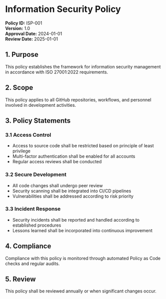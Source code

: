 # Information Security Policy

**Policy ID:** ISP-001  
**Version:** 1.0  
**Approval Date:** 2024-01-01  
**Review Date:** 2025-01-01  

## 1. Purpose
This policy establishes the framework for information security management in accordance with ISO 27001:2022 requirements.

## 2. Scope
This policy applies to all GitHub repositories, workflows, and personnel involved in development activities.

## 3. Policy Statements

### 3.1 Access Control
- Access to source code shall be restricted based on principle of least privilege
- Multi-factor authentication shall be enabled for all accounts
- Regular access reviews shall be conducted

### 3.2 Secure Development
- All code changes shall undergo peer review
- Security scanning shall be integrated into CI/CD pipelines
- Vulnerabilities shall be addressed according to risk priority

### 3.3 Incident Response
- Security incidents shall be reported and handled according to established procedures
- Lessons learned shall be incorporated into continuous improvement

## 4. Compliance
Compliance with this policy is monitored through automated Policy as Code checks and regular audits.

## 5. Review
This policy shall be reviewed annually or when significant changes occur.
